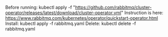 Before running:
kubectl apply -f "https://github.com/rabbitmq/cluster-operator/releases/latest/download/cluster-operator.yml"
Instruction is here:
https://www.rabbitmq.com/kubernetes/operator/quickstart-operator.html
Install:
kubectl apply -f rabbitmq.yaml
Delete:
kubectl delete -f rabbitmq.yaml